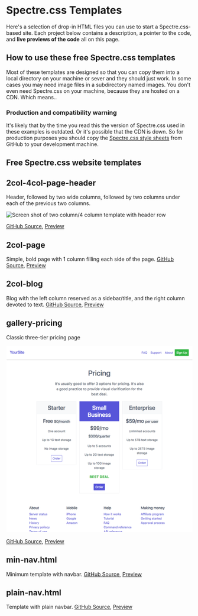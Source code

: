 
# Spectre.css Templates

Here's a selection of drop-in HTML files you can use to start a Spectre.css-based site. Each project below contains a description, a pointer to the code, and **live previews of the code** all on this page.

## How to use these free Spectre.css templates

Most of these templates are designed so that you can copy them into a local directory on your machine or sever and they should just work. In some cases you may need image files in a subdirectory named images. You don't even need Spectre.css on your machine, because they are hosted on a CDN. Which means..

### Production and compatibility warning

It's likely that by the time you read this the version of Spectre.css used in these examples is outdated. Or it's possible that the CDN is down. So for production purposes you should copy the [Spectre.css style sheets](https://github.com/picturepan2/spectre/tree/master/docs/dist) from GitHub to your development machine.

## Free Spectre.css website templates

## 2col-4col-page-header

Header, followed by two wide columns, followed by two columns under each of the 
previous two columns. 

![Screen shot of two column/4 column template with header row](spectre-template-2col-4col-page-header.png)

[GitHub Source](https://github.com/tomcam/spectre-book/blob/master/examples/2col-4col-page-header.html), [Preview](https://htmlpreview.github.com/?https://github.com/tomcam/spectre-book/blob/master/examples/2col-4col-page-header.html)

## 2col-page

Simple, bold page with 1 column filling each side of the page. [GitHub Source](https://github.com/tomcam/spectre-book/blob/master/examples/2col-page.html), [Preview](https://htmlpreview.github.com/?https://github.com/tomcam/spectre-book/blob/master/examples/2col-page.html)

## 2col-blog

Blog with the left column reserved as a sidebar/title,
and the right column devoted to text. [GitHub Source](https://github.com/tomcam/spectre-book/blob/master/examples/2col-blog.html), [Preview](https://htmlpreview.github.com/?https://github.com/tomcam/spectre-book/blob/master/examples/2col-blog.html)

## gallery-pricing

Classic three-tier pricing page 

![Screen shot of the gallery pricing template](images/spectre-template-gallery-pricing.png)

[GitHub Source](https://github.com/tomcam/spectre-book/blob/master/examples/gallery-pricing.html), [Preview](https://htmlpreview.github.com/?https://github.com/tomcam/spectre-book/blob/master/examples/gallery-pricing.html)



## min-nav.html

Minimum template with navbar. [GitHub Source](https://github.com/tomcam/spectre-book/blob/master/examples/min-nav.html), [Preview](https://htmlpreview.github.com/?https://github.com/tomcam/spectre-book/blob/master/examples/min-nav.html)

## plain-nav.html

Template with plain navbar. [GitHub Source](https://github.com/tomcam/spectre-book/blob/master/examples/plain-nav.html), [Preview](https://htmlpreview.github.com/?https://github.com/tomcam/spectre-book/blob/master/examples/plain-nav.html)

<!--
**XXX** Minimum template with navbar. [GitHub Source](https://github.com/tomcam/spectre-book/blob/master/examples/sss.html), [Preview](https://htmlpreview.github.com/?https://github.com/tomcam/spectre-book/blob/master/examples/xxx.html)
-->
